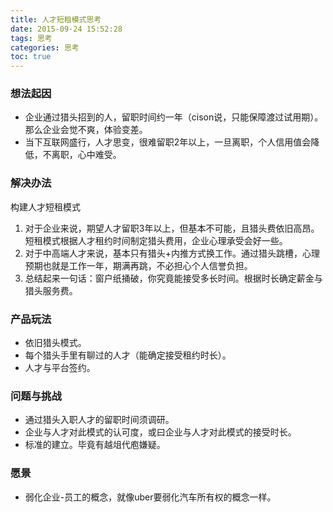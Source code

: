 ```yaml
---
title: 人才短租模式思考
date: 2015-09-24 15:52:28
tags: 思考
categories: 思考
toc: true
---
```


### 想法起因
- 企业通过猎头招到的人，留职时间约一年（cison说，只能保障渡过试用期）。那么企业会觉不爽，体验变差。
- 当下互联网盛行，人才思变，很难留职2年以上，一旦离职，个人信用值会降低，不离职，心中难受。

### 解决办法
构建人才短租模式
1. 对于企业来说，期望人才留职3年以上，但基本不可能，且猎头费依旧高昂。短租模式根据人才租约时间制定猎头费用，企业心理承受会好一些。
2. 对于中高端人才来说，基本只有猎头+内推方式换工作。通过猎头跳槽，心理预期也就是工作一年，期满再跳，不必担心个人信誉负担。
3. 总结起来一句话：窗户纸捅破，你究竟能接受多长时间。根据时长确定薪金与猎头服务费。
     
### 产品玩法
- 依旧猎头模式。
- 每个猎头手里有聊过的人才（能确定接受租约时长）。
- 人才与平台签约。
     
### 问题与挑战
- 通过猎头入职人才的留职时间须调研。
- 企业与人才对此模式的认可度，或曰企业与人才对此模式的接受时长。
- 标准的建立。毕竟有越俎代庖嫌疑。
     
### 愿景
- 弱化企业-员工的概念，就像uber要弱化汽车所有权的概念一样。


